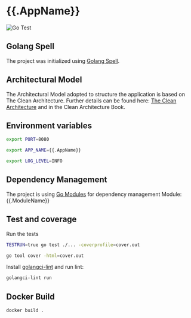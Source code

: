 # {{.AppName}}

![Go Test](https://github.com/{{.ModuleName}}/{{.AppName}}/workflows/Go%20Test/badge.svg)

## Golang Spell
The project was initialized using [Golang Spell](https://github.com/golangspell/golangspell).

## Architectural Model
The Architectural Model adopted to structure the application is based on The Clean Architecture.
Further details can be found here: [The Clean Architecture](https://8thlight.com/blog/uncle-bob/2012/08/13/the-clean-architecture.html) and in the Clean Architecture Book.

## Environment variables

```sh
export PORT=8080

export APP_NAME={{.AppName}}

export LOG_LEVEL=INFO
```

## Dependency Management
The project is using [Go Modules](https://blog.golang.org/using-go-modules) for dependency management
Module: {{.ModuleName}}

## Test and coverage

Run the tests

```sh 
TESTRUN=true go test ./... -coverprofile=cover.out

go tool cover -html=cover.out
```

Install [golangci-lint](https://github.com/golangci/golangci-lint#install) and run lint:

```sh
golangci-lint run
```

## Docker Build

```sh
docker build .
```